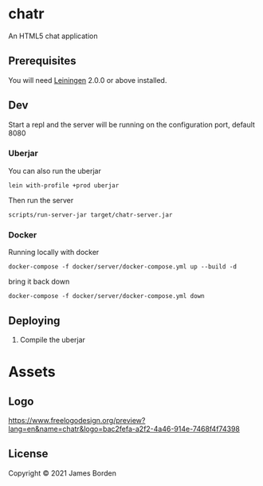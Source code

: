 # chatr

An HTML5 chat application

## Prerequisites

You will need [Leiningen][] 2.0.0 or above installed.

[leiningen]: https://github.com/technomancy/leiningen

## Dev

Start a repl and the server will be running on the configuration port,
default 8080

### Uberjar

You can also run the uberjar 

`lein with-profile +prod uberjar`

Then run the server

`scripts/run-server-jar target/chatr-server.jar`

### Docker

Running locally with docker

`docker-compose -f docker/server/docker-compose.yml up --build -d`

bring it back down

`docker-compose -f docker/server/docker-compose.yml down`

## Deploying

1. Compile the uberjar


# Assets
## Logo
https://www.freelogodesign.org/preview?lang=en&name=chatr&logo=bac2fefa-a2f2-4a46-914e-7468f4f74398

## License

Copyright © 2021 James Borden
